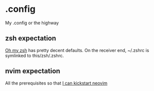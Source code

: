 # .config

My .config or the highway

## zsh expectation

[Oh my zsh](https://github.com/ohmyzsh/ohmyzsh) has pretty decent defaults.
On the receiver end, ~/.zshrc is symlinked to this/zsh/.zshrc.

## nvim expectation

All the prerequisites so that [I can kickstart neovim](https://github.com/dam9000/kickstart-modular.nvim)

